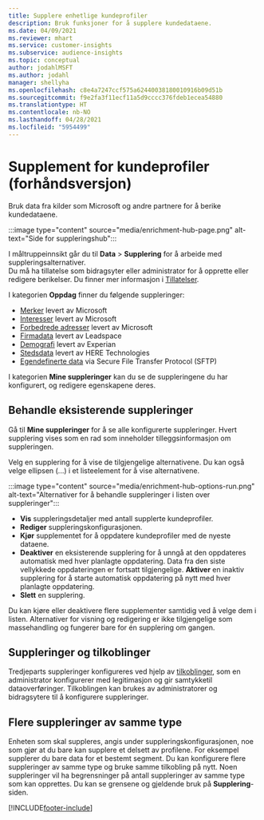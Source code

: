 ```yaml
---
title: Supplere enhetlige kundeprofiler
description: Bruk funksjoner for å supplere kundedataene.
ms.date: 04/09/2021
ms.reviewer: mhart
ms.service: customer-insights
ms.subservice: audience-insights
ms.topic: conceptual
author: jodahlMSFT
ms.author: jodahl
manager: shellyha
ms.openlocfilehash: c8e4a7247ccf575a62440038180010916b09d51b
ms.sourcegitcommit: f9e2fa3f11ecf11a5d9cccc376fdeb1ecea54880
ms.translationtype: HT
ms.contentlocale: nb-NO
ms.lasthandoff: 04/28/2021
ms.locfileid: "5954499"
---
```

# <a name="enrichment-for-customer-profiles-preview"></a>Supplement for kundeprofiler (forhåndsversjon)

Bruk data fra kilder som Microsoft og andre partnere for å berike kundedataene.

:::image type="content" source="media/enrichment-hub-page.png" alt-text="Side for suppleringshub":::

I måltruppeinnsikt går du til **Data** > **Supplering** for å arbeide med suppleringsalternativer.    
Du må ha tillatelse som bidragsyter eller administrator for å opprette eller redigere berikelser. Du finner mer informasjon i [Tillatelser](permissions.md).

I kategorien **Oppdag** finner du følgende suppleringer:

- [Merker](enrichment-microsoft.md) levert av Microsoft
- [Interesser](enrichment-microsoft.md) levert av Microsoft
- [Forbedrede adresser](enrichment-enhanced-addresses.md) levert av Microsoft
- [Firmadata](enrichment-leadspace.md) levert av Leadspace
- [Demografi](enrichment-experian.md) levert av Experian
- [Stedsdata](enrichment-here.md) levert av HERE Technologies
- [Egendefinerte data](enrichment-SFTP-custom-import.md) via Secure File Transfer Protocol (SFTP)

I kategorien **Mine suppleringer** kan du se de suppleringene du har konfigurert, og redigere egenskapene deres.

## <a name="manage-existing-enrichments"></a>Behandle eksisterende suppleringer

Gå til **Mine suppleringer** for å se alle konfigurerte suppleringer. Hvert supplering vises som en rad som inneholder tilleggsinformasjon om suppleringen.

Velg en supplering for å vise de tilgjengelige alternativene. Du kan også velge ellipsen (...) i et listeelement for å vise alternativene.

:::image type="content" source="media/enrichment-hub-options-run.png" alt-text="Alternativer for å behandle suppleringer i listen over suppleringer":::

- **Vis** suppleringsdetaljer med antall supplerte kundeprofiler.
- **Rediger** suppleringskonfigurasjonen.
- **Kjør** supplementet for å oppdatere kundeprofiler med de nyeste dataene.
- **Deaktiver** en eksisterende supplering for å unngå at den oppdateres automatisk med hver planlagte oppdatering. Data fra den siste vellykkede oppdateringen er fortsatt tilgjengelige. **Aktiver** en inaktiv supplering for å starte automatisk oppdatering på nytt med hver planlagte oppdatering.
- **Slett** en supplering.

Du kan kjøre eller deaktivere flere supplementer samtidig ved å velge dem i listen. Alternativer for visning og redigering er ikke tilgjengelige som massehandling og fungerer bare for én supplering om gangen.

## <a name="enrichments-and-connections"></a>Suppleringer og tilkoblinger

Tredjeparts suppleringer konfigureres ved hjelp av [tilkoblinger](connections.md), som en administrator konfigurerer med legitimasjon og gir samtykketil dataoverføringer. Tilkoblingen kan brukes av administratorer og bidragsytere til å konfigurere suppleringer.  

## <a name="multiple-enrichments-of-the-same-type"></a>Flere suppleringer av samme type

Enheten som skal suppleres, angis under suppleringskonfigurasjonen, noe som gjør at du bare kan supplere et delsett av profilene. For eksempel supplerer du bare data for et bestemt segment. Du kan konfigurere flere suppleringer av samme type og bruke samme tilkobling på nytt. Noen suppleringer vil ha begrensninger på antall suppleringer av samme type som kan opprettes. Du kan se grensene og gjeldende bruk på **Supplering**-siden.

[!INCLUDE[footer-include](../includes/footer-banner.md)]
